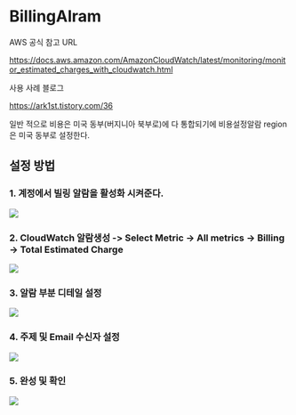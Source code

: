 # BillingAlram
 
AWS 공식 참고 URL

https://docs.aws.amazon.com/AmazonCloudWatch/latest/monitoring/monitor_estimated_charges_with_cloudwatch.html

사용 사례 블로그

https://ark1st.tistory.com/36

일반 적으로 비용은 미국 동부(버지니아 북부로)에 다 통합되기에 비용설정알람 region은 미국 동부로 설정한다.



## 설정 방법

### 1. 계정에서 빌링 알람을 활성화 시켜준다.

<img src="https://user-images.githubusercontent.com/38831314/108953890-47269f80-76af-11eb-8894-08919fc2f3da.png">

### 2. CloudWatch 알람생성 -> Select Metric -> All metrics -> Billing -> Total Estimated Charge

<img src="https://user-images.githubusercontent.com/38831314/108954636-7689dc00-76b0-11eb-849f-4a7f49b49848.png">

### 3. 알람 부분 디테일 설정

<img src="https://user-images.githubusercontent.com/38831314/108954780-a933d480-76b0-11eb-93e5-1b398185b492.png">

### 4. 주제 및 Email 수신자 설정

<img src="https://user-images.githubusercontent.com/38831314/108955086-ebf5ac80-76b0-11eb-90f1-04d2f4c64a59.png">

### 5. 완성 및 확인

<img src="https://user-images.githubusercontent.com/38831314/108955377-658d9a80-76b1-11eb-9dc6-a3341dc5872e.png">



